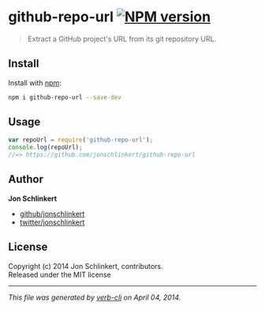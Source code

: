 # github-repo-url [![NPM version](https://badge.fury.io/js/github-repo-url.png)](http://badge.fury.io/js/github-repo-url)

> Extract a GitHub project's URL from its git repository URL.

## Install
Install with [npm](npmjs.org):

```bash
npm i github-repo-url --save-dev
```


## Usage

```js
var repoUrl = require('github-repo-url');
console.log(repoUrl);
//=> https://github.com/jonschlinkert/github-repo-url
```

## Author

**Jon Schlinkert**

+ [github/jonschlinkert](https://github.com/jonschlinkert)
+ [twitter/jonschlinkert](http://twitter.com/jonschlinkert)

## License
Copyright (c) 2014 Jon Schlinkert, contributors.  
Released under the MIT license

***

_This file was generated by [verb-cli](https://github.com/assemble/verb-cli) on April 04, 2014._